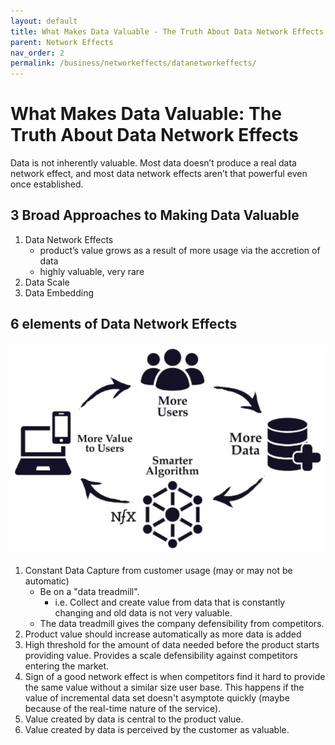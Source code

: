 ```yaml
---
layout: default
title: What Makes Data Valuable - The Truth About Data Network Effects
parent: Network Effects
nav_order: 2
permalink: /business/networkeffects/datanetworkeffects/
---
```


# What Makes Data Valuable: The Truth About Data Network Effects

Data is not inherently valuable. Most data doesn’t produce a real data network effect, and most data network effects aren’t that powerful even once established.

## 3 Broad Approaches to Making Data Valuable

1. Data Network Effects 
    - product’s value grows as a result of more usage via the accretion of data
    - highly valuable, very rare
2. Data Scale
3. Data Embedding

## 6 elements of Data Network Effects

![Data Network Effect Cycle](images/data-nw-cycle.png)

1. Constant Data Capture from customer usage (may or may not be automatic)
    - Be on a "data treadmill". 
        - i.e. Collect and create value from data that is constantly changing and old data is not very valuable.
    - The data treadmill gives the company defensibility from competitors.
2. Product value should increase automatically as more data is added
3. High threshold for the amount of data needed before the product starts providing value. Provides a scale defensibility against competitors entering the market.
4. Sign of a good network effect is when competitors find it hard to provide the same value without a similar size user base. This happens if the value of incremental data set doesn't asymptote quickly (maybe because of the real-time nature of the service).
5. Value created by data is central to the product value.
6. Value created by data is perceived by the customer as valuable.


